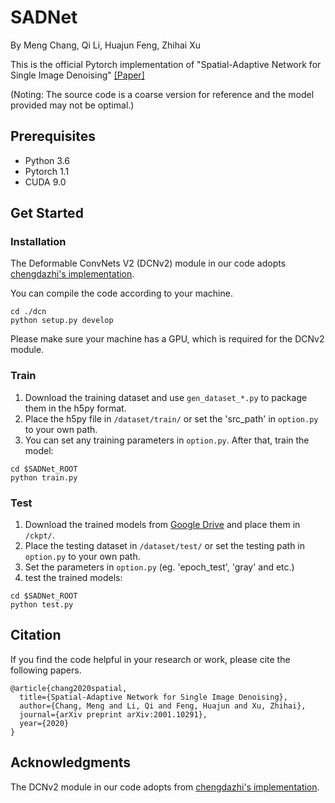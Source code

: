 # SADNet
By Meng Chang, Qi Li, Huajun Feng, Zhihai Xu

This is the official Pytorch implementation of "Spatial-Adaptive Network for Single Image Denoising" [[Paper]](https://arxiv.org/abs/2001.10291)

(Noting: The source code is a coarse version for reference and the model provided may not be optimal.)

## Prerequisites
* Python 3.6
* Pytorch 1.1
* CUDA 9.0

## Get Started
### Installation
The Deformable ConvNets V2 (DCNv2) module in our code adopts  [chengdazhi's implementation](https://github.com/chengdazhi/Deformable-Convolution-V2-PyTorch).

You can compile the code according to your machine. 
```
cd ./dcn
python setup.py develop
```

Please make sure your machine has a GPU, which is required for the DCNv2 module.


### Train
1. Download the training dataset and use `gen_dataset_*.py` to package them in the h5py format.
2. Place the h5py file in `/dataset/train/` or set the 'src_path' in `option.py` to your own path.
3. You can set any training parameters in `option.py`. After that, train the model:
```
cd $SADNet_ROOT
python train.py
```

### Test
1. Download the trained models from [Google Drive](https://drive.google.com/file/d/10HdJeTwvcJ804lQOZPk4fMLJEQaJx8Yc/view?usp=sharing) and place them in `/ckpt/`.
2. Place the testing dataset in `/dataset/test/` or set the testing path in `option.py` to your own path.
3. Set the parameters in `option.py` (eg. 'epoch_test', 'gray' and etc.)
3. test the trained models:
```
cd $SADNet_ROOT
python test.py
```

## Citation
If you find the code helpful in your research or work, please cite the following papers.
```
@article{chang2020spatial,
  title={Spatial-Adaptive Network for Single Image Denoising},
  author={Chang, Meng and Li, Qi and Feng, Huajun and Xu, Zhihai},
  journal={arXiv preprint arXiv:2001.10291},
  year={2020}
}
```

## Acknowledgments
The DCNv2 module in our code adopts from [chengdazhi's implementation](https://github.com/chengdazhi/Deformable-Convolution-V2-PyTorch).
